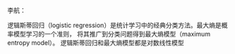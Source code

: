 李航：

逻辑斯蒂回归（logistic regression）是统计学习中的经典分类方法。最大熵是概率模型学习的一个准则，
将其推广到分类问题得到最大熵模型（maximum entropy model）。
逻辑斯蒂回归和最大熵模型都是对数线性模型
